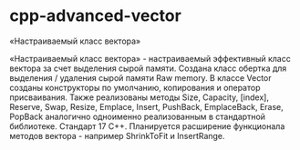 # cpp-advanced-vector
«Настраиваемый класс вектора»

«Настраиваемый класс вектора» - настраиваемый эффективный класс вектора за счет выделения сырой памяти. Создана класс обертка для выделения / удаления сырой памяти Raw memory. В классе Vector созданы конструкторы по умолчанию, копирования и оператор присваивания. Также реализованы методы Size, Capacity, [index], Reserve, Swap, Resize, Emplace, Insert, PushBack, EmplaceBack, Erase, PopBack аналогично одноименно реализованным в стандартной библиотеке.
Стандарт 17 C++. 
Планируется расширение функционала методов вектора - например ShrinkToFit и InsertRange.
